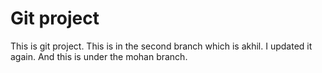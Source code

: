 # Git project
This is git project.
This is in the second branch which is akhil.
I updated it again.
And this is under the mohan branch.
